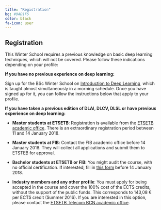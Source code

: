 ```yaml
---
title: "Registration"
bg: #9AD1F5
color: black
fa-icon: user
---
```



## Registration

This Winter School requires a previous knowledge on basic deep learning techniques, which will not be covered. Please follow these indications depending on your profile:

**If you have no previous experience on deep learning:**

Sign up for the BSc Winter School on [Introduction to Deep Learning](https://telecombcn-dl.github.io/2018-idl/), which is taught almost simultaneously in a morning schedule. Once you have signed up for it, you can follow the instructions below that apply to your profile.

**If you have taken a previous edition of DLAI, DLCV, DLSL or have previous experience on deep learning:**

* __Master students at ETSETB__: Registration is available from the [ETSETB academic office](http://www.etsetb.upc.edu/ca/els-serveis/secretaria-oberta). There is an extraordinary registration period between 11 and 14 January 2018.

* __Master students at FIB__: Contact the FIB academic office before 14 January 2018. They will collect all applications and submit them to ETSTEB for approval. 

* __Bachelor students at ETSETB or FIB__: You might audit the course, with no official certification. If interested, fill in [this form](https://docs.google.com/forms/d/e/1FAIpQLSeUK0gyuwXWxfGw5-WPh7tHQ8jOGuZhwWqWDu4S-aTZmvWSZA/viewform?usp=sf_link) before 14 January 2018. 

* __Industry members and any other profile__: You must apply for being accepted in the course and cover the 100% cost of the ECTS credits, without the support of the public funds. This corresponds to 143,08 € per ECTS credit (Summer 2016). If you are interested in this option, please contact the [ETSETB Telecom BCN academic office](http://www.etsetb.upc.edu/ca/els-serveis/secretaria-oberta).
